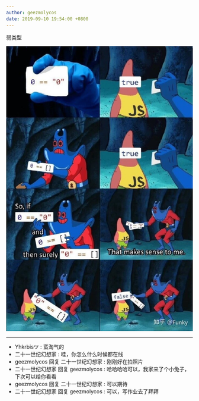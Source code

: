 ```yaml
---
author: geezmolycos
date: 2019-09-10 19:54:00 +0800
---
```


弱类型

![](/assets/images/qq-zone/2019-09-10-js.jpg)

---

- Yhkrbisツ : 蛮淘气的
- 二十一世纪幻想家 : 哇，你怎么什么时候都在线
- geezmolycos 回复 二十一世纪幻想家 : 刚刚好在拍照片
- 二十一世纪幻想家 回复 geezmolycos : 哈哈哈哈可以，我家来了个小兔子，下次可以给你看看
- geezmolycos 回复 二十一世纪幻想家 : 可以期待
- 二十一世纪幻想家 回复 geezmolycos : 可以，写作业去了拜拜
